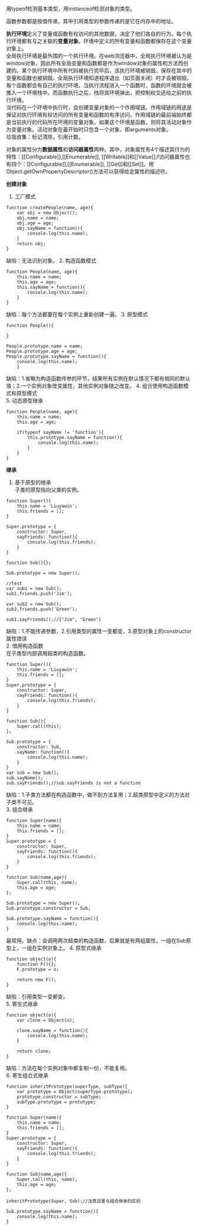用typeof检测基本类型，用instanceof检测对象的类型。        
        
函数参数都是按值传递，其中引用类型的参数传递的是它在内存中的地址。        
        
**执行环境**定义了变量或函数有权访问的其他数据，决定了他们各自的行为。每个执行环境都有与之关联的**变量对象**，环境中定义的所有变量和函数都保存在这个变量对象上。             
全局执行环境是最外围的一个执行环境。在web浏览器中，全局执行环境被认为是window对象，因此所有全局变量和函数都是作为window对象的属性和方法而创建的。某个执行环境中所有代码被执行完毕后，该执行环境被销毁，保存在其中的变量和函数也被销毁。全局执行环境知道程序退出（如页面关闭）时才会被销毁。            
每个函数都会有自己的执行环境。当执行流程进入一个函数时，函数的环境就会被推入一个环境栈中。而函数执行之后，栈将其环境弹出，把控制权交还给之前的执行环境。    
当代码在一个环境中执行时，会创建变量对象的一个作用域链。作用域链的用途是保证对执行环境有权访问的所有变量和函数的有序访问。作用域链的最前端始终都是当前执行的代码所在环境的变量对象。如果这个环境是函数，则将其活动对象作为变量对象。活动对象在最开始时只包含一个对象，即arguments对象。     
垃圾收集：标记清除，引用计数。            

对象的属性分为**数据属性**和**访问器属性**两种。其中，对象属性有4个描述其行为的特性：[[Configurable]],[[Enumerable]], [[Writable]]和[[Value]];f访问器属性也有四个：[[Configurable]],[[Enumerable]], [[Get]]和[[Set]]。用Object.getOwnPropertyDescriptor()方法可以获得给定属性的描述符。     
              
**创建对象**      
1. 工厂模式
```
function createPeople(name, age){
    var obj = new Object();
    obj.name = name;
    obj.age = age;
    obj.sayName = function(){
        console.log(this.name);
    }
    return obj;
}
```    
缺陷：无法识别对象。
2. 构造函数模式      
```
function People(name, age){
    this.name = name;
    this.age = age;
    this.sayName = function(){
        console.log(this.name);
    }
}
```    
缺陷：每个方法都要在每个实例上重新创建一遍。
3. 原型模式      
```
function People(){

}   

People.prototype.name = name;
People.prototype.age = age;
People.prototype.sayName = function(){
    console.log(this.name);
    }
```    
缺陷：1.省略为构造函数传参的环节，结果所有实例在默认情况下都有相同的默认值；2.一个实例对象改变属性，其他实例对象随之改变。
4. 组合使用构造函数模式和原型模式       
5. 动态原型继承    
```
function People(name, age){
    this.name = name;
    this.age = age;

    if(typeof sayName != 'function'){
        this.prototype.sayName = function(){
            console.log(this.name);
        }
    }
}
```     


**继承**
1. 基于原型的继承        
子类的原型指向父类的实例。
```
function Super(){
    this.name = 'Liuyawin';
    this.friends = [];
}

Super.prototype = {
    constructor: Super,
    sayFriends: function(){
        console.log(this.friends);
    }
}

function Sub(){};

Sub.prototype = new Super();

//test
var sub1 = new Sub();
sub1.friends.push('Jim');

var sub2 = new Sub();
sub2.friends.push('Green');

sub1.sayFriends();//["Jim", "Green"]
```    
缺陷：1.不能传递参数，2.引用类型的属性一变都变，3.原型对象上的constructor属性错误        
2. 借用构造函数        
在子类型内部调用超类的构造函数。
```
function Super(){
    this.name = 'Liuyawin';
    this.friends = [];
}
Super.prototype = {
    constructor: Super,
    sayFriends: function(){
        console.log(this.friends);
    }
}

function Sub(){
    Super.call(this);
};

Sub.prototype = {
	constructor: Sub,
	sayName: function(){
		console.log(this.name);
	}
}
var sub = new Sub();
sub.sayName();
sub.sayFriends();//sub.sayFriends is not a function
```     
缺陷：1.子类方法都在构造函数中，做不到方法复用；2.超类原型中定义的方法对子类不可见。      
3. 组合继承
```
function Super(name){
    this.name = name;
    this.friends = [];
}
Super.prototype = {
    constructor: Super,
    sayFriends: function(){
        console.log(this.friends);
    }
}

function Sub(name,age){
    Super.call(this, name);
    this.age = age;
};

Sub.prototype = new Super();
Sub.prototype.constructor = Sub;

Sub.prototype.sayName = function(){
    console.log(this.name);
}
```
最常用。缺点：会调用两次超类的构造函数，后果就是有两组属性，一组在Sub原型上，一组在实例对象上。
4. 原型式继承      
```
function object(o){
    function F(){};
    F.prototype = o;

    return new F();
}
```    
缺陷：引用类型一变都变。       
5. 寄生式继承          
```
function object(o){
    var clone = Object(o);

    clone.sayName = function(){
        console.log(this.name);
    }

    return clone;
}
```
缺陷：方法在每个实例对象中都复制一份，不能复用。      
6. 寄生组合式继承     
```
function inheritPrototype(superType, subType){
    var prototype = Object(superType.prototype);
    prototype.constructor = subType;
    subType.prototype = prototype;
}

function Super(name){
    this.name = name;
    this.friends = [];
}
Super.prototype = {
    constructor: Super,
    sayFriends: function(){
        console.log(this.friends);
    }
}

function Sub(name,age){
    Super.call(this, name);
    this.age = age;
};

inheritPrototype(Super, Sub);//注意这里与组合继承的区别

Sub.prototype.sayName = function(){
    console.log(this.name);
}
```
